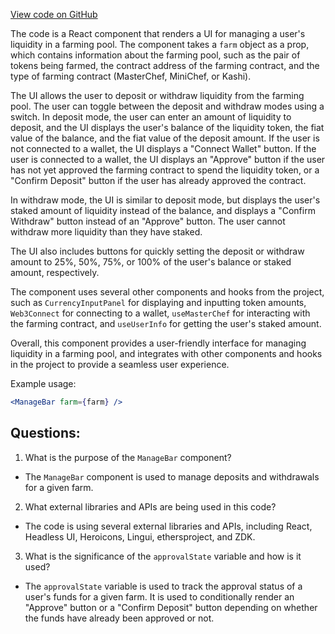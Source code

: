 [View code on GitHub](zoo-labs/zoo/blob/master/core/src/features/onsen/ManageBar.tsx)

The code is a React component that renders a UI for managing a user's liquidity in a farming pool. The component takes a `farm` object as a prop, which contains information about the farming pool, such as the pair of tokens being farmed, the contract address of the farming contract, and the type of farming contract (MasterChef, MiniChef, or Kashi). 

The UI allows the user to deposit or withdraw liquidity from the farming pool. The user can toggle between the deposit and withdraw modes using a switch. In deposit mode, the user can enter an amount of liquidity to deposit, and the UI displays the user's balance of the liquidity token, the fiat value of the balance, and the fiat value of the deposit amount. If the user is not connected to a wallet, the UI displays a "Connect Wallet" button. If the user is connected to a wallet, the UI displays an "Approve" button if the user has not yet approved the farming contract to spend the liquidity token, or a "Confirm Deposit" button if the user has already approved the contract. 

In withdraw mode, the UI is similar to deposit mode, but displays the user's staked amount of liquidity instead of the balance, and displays a "Confirm Withdraw" button instead of an "Approve" button. The user cannot withdraw more liquidity than they have staked. 

The UI also includes buttons for quickly setting the deposit or withdraw amount to 25%, 50%, 75%, or 100% of the user's balance or staked amount, respectively. 

The component uses several other components and hooks from the project, such as `CurrencyInputPanel` for displaying and inputting token amounts, `Web3Connect` for connecting to a wallet, `useMasterChef` for interacting with the farming contract, and `useUserInfo` for getting the user's staked amount. 

Overall, this component provides a user-friendly interface for managing liquidity in a farming pool, and integrates with other components and hooks in the project to provide a seamless user experience. 

Example usage:
```jsx
<ManageBar farm={farm} />
```
## Questions: 
 1. What is the purpose of the `ManageBar` component?
- The `ManageBar` component is used to manage deposits and withdrawals for a given farm.

2. What external libraries and APIs are being used in this code?
- The code is using several external libraries and APIs, including React, Headless UI, Heroicons, Lingui, ethersproject, and ZDK.

3. What is the significance of the `approvalState` variable and how is it used?
- The `approvalState` variable is used to track the approval status of a user's funds for a given farm. It is used to conditionally render an "Approve" button or a "Confirm Deposit" button depending on whether the funds have already been approved or not.